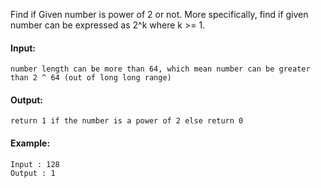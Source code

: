 Find if Given number is power of 2 or not. 
More specifically, find if given number can be expressed as 2^k where k >= 1.

#### Input:
```
number length can be more than 64, which mean number can be greater than 2 ^ 64 (out of long long range)
```

#### Output:
```
return 1 if the number is a power of 2 else return 0
```
#### Example:
```
Input : 128
Output : 1
```